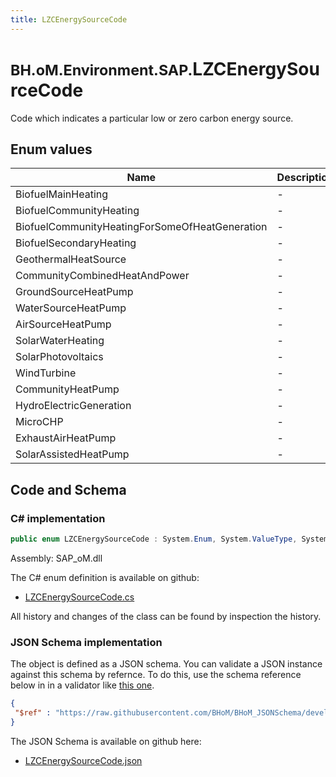 ```yaml
---
title: LZCEnergySourceCode
---
```


# <small>BH.oM.Environment.SAP.</small>**LZCEnergySourceCode**

Code which indicates a particular low or zero carbon energy source.

## Enum values

| Name            | Description                                                    |
|-----------------|----------------------------------------------------------------|
| BiofuelMainHeating |  -  |
| BiofuelCommunityHeating |  -  |
| BiofuelCommunityHeatingForSomeOfHeatGeneration |  -  |
| BiofuelSecondaryHeating |  -  |
| GeothermalHeatSource |  -  |
| CommunityCombinedHeatAndPower |  -  |
| GroundSourceHeatPump |  -  |
| WaterSourceHeatPump |  -  |
| AirSourceHeatPump |  -  |
| SolarWaterHeating |  -  |
| SolarPhotovoltaics |  -  |
| WindTurbine |  -  |
| CommunityHeatPump |  -  |
| HydroElectricGeneration |  -  |
| MicroCHP |  -  |
| ExhaustAirHeatPump |  -  |
| SolarAssistedHeatPump |  -  |


## Code and Schema

### C# implementation

``` C# title="C#"
public enum LZCEnergySourceCode : System.Enum, System.ValueType, System.IComparable, System.ISpanFormattable, System.IFormattable, System.IConvertible
```

Assembly: SAP_oM.dll

The C# enum definition is available on github:

- [LZCEnergySourceCode.cs](https://github.com/BHoM/SAP_Toolkit/blob/develop/SAP_oM/Enums\LZCEnergySourceCode.cs)

All history and changes of the class can be found by inspection the history.
### JSON Schema implementation

The object is defined as a JSON schema. You can validate a JSON instance against this schema by refernce. To do this, use the schema reference below in in a validator like [this one](https://www.jsonschemavalidator.net/).

``` json title="JSON Schema"
{
 "$ref" : "https://raw.githubusercontent.com/BHoM/BHoM_JSONSchema/develop/SAP_oM/SAP/LZCEnergySourceCode.json"
}
```

The JSON Schema is available on github here:

- [LZCEnergySourceCode.json](https://github.com/BHoM/BHoM_JSONSchema/blob/develop/SAP_oM/SAP/LZCEnergySourceCode.json)
